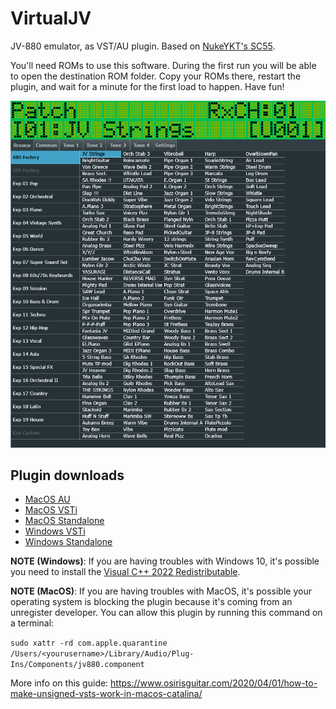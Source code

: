# VirtualJV

JV-880 emulator, as VST/AU plugin. Based on [NukeYKT's SC55](https://github.com/nukeykt/Nuked-SC55).

You'll need ROMs to use this software. During the first run you will be able to open the destination ROM folder. Copy your ROMs there, restart the plugin, and wait for a minute for the first load to happen. Have fun!

![GUI Screenshot](./Assets/readme/gui-browse.png)

## Plugin downloads

- [MacOS AU](https://github.com/giulioz/jv880_juce/releases/download/latest/jv880.component.macOS.zip)
- [MacOS VSTi](https://github.com/giulioz/jv880_juce/releases/download/latest/jv880.vst3.macOS.zip)
- [MacOS Standalone](https://github.com/giulioz/jv880_juce/releases/download/latest/jv880.app.macOS.zip)
- [Windows VSTi](https://github.com/giulioz/jv880_juce/releases/download/latest/jv880.vst3)
- [Windows Standalone](https://github.com/giulioz/jv880_juce/releases/download/latest/jv880.exe)

**NOTE (Windows)**: If you are having troubles with Windows 10, it's possible you need to install the [Visual C++ 2022 Redistributable](https://learn.microsoft.com/en-us/cpp/windows/latest-supported-vc-redist?view=msvc-170#latest-microsoft-visual-c-redistributable-version).

**NOTE (MacOS)**: If you are having troubles with MacOS, it's possible your operating system is blocking the plugin because it's coming from an unregister developer. You can allow this plugin by running this command on a terminal:

```sudo xattr -rd com.apple.quarantine /Users/<yourusername>/Library/Audio/Plug-Ins/Components/jv880.component```

More info on this guide: https://www.osirisguitar.com/2020/04/01/how-to-make-unsigned-vsts-work-in-macos-catalina/
